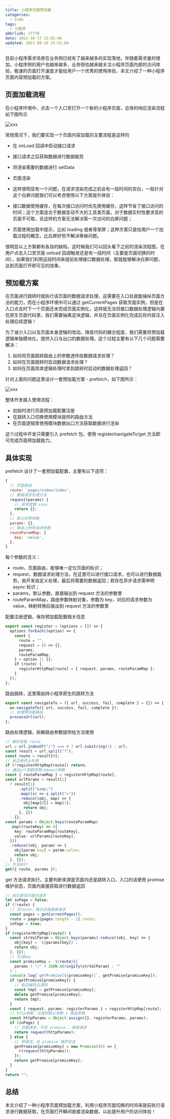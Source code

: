 ```yaml
---
title: 小程序页面预加载
categories:
  - Code
tags:
  - 小程序
abbrlink: 27770
date: 2021-10-17 15:02:46
updated: 2021-09-19 21:51:04
---
```


目前小程序需求场景在业务侧已经有了越来越多的实现落地，伴随着需求量的增加，小程序侧的用户也越来越多，业务侧也越来越关注小程序页面内部的访问体验，极速的页面打开速度才能给用户一个优秀的使用体验，本文介绍了一种小程序页面内容预加载的方案。

## 页面加载流程

在小程序环境中，点击一个入口至打开一个新的小程序页面，总体的响应渲染流程如下图所示

![xxx](</images/cos-file-url(2) (1).png>)

常规情况下，我们要实现一个页面内容加载的主要流程是这样的

- 在 onLoad 回调中启动接口请求
- 接口请求之后获取数据进行数据裁剪
- 将渲染需要的数据进行 setData
- 页面渲染
- 这样很明显有一个问题，在请求渲染完成之前会有一段时间的空白，一般针对这个白屏问题我们可以考虑使用以下方案提升体验：

- 接口数据使用缓存，在每次接口访问时优先使用缓存，这样节省了接口访问的时间；这个方案适合于数据变动不大的工具类页面，对于数据实时性要求高的页面不可取，且这样的方案无法解决第一次访问的白屏问题；
- 页面使用加载中提示，比如 loading 或者骨架屏；这种方案只是给用户一个加载过程的概念，比白屏好但不解决等候问题。

很明显以上方案都有各自的缺陷，这时候我们可以回头看下之前的渲染流程图，在用户点击入口至页面 onload 回调触发还是有一段时间（主要是页面切换的时间），如果我们利用这段时间来提前处理接口数据处理，那就能够解决白屏问题，达到页面打开即可见的效果。

## 预加载方案

在页面进行跳转时就执行该页面的数据请求处理，这需要在入口处就能操纵页面方法的能力，而在小程序环境中可以通过 getCurrentPages 获取页面实例，但是在入口点击时下一个页面还未完成页面实例化，这样就无法将接口数据处理逻辑内置在原生页面代码里，我们需要抽离这块逻辑，并且在页面实例化完成后将内容注入处理后续逻辑！

为了减少入口以及页面本身逻辑的改动，降低代码的耦合程度，我们需要将预加载逻辑单独模块化，提供入口与出口的数据处理。这个过程主要有以下几个问题需要解决：

1. 如何将页面跳转路由上的参数透传给数据请求处理？
2. 如何在页面跳转时启动数据请求处理？
3. 如何在页面具体逻辑处理时拿到跳转时启动的数据处理返回？

针对上面的问题这里设计一套预加载方案 - prefetch，如下图所示：

![xxx](</images/cos-file-url(3) (1).png>)

整体开发接入使用流程：

- 初始时进行页面预加载配置注册
- 在跳转入口切换使用模块提供的路由方法
- 在页面逻辑里使用模块数据出口方法获取数据进行渲染

这个过程中开发只需要引入 prefetch 包，使用 register/navigateTo/get 方法即可完成页面预加载能力。

## 具体实现

prefetch 设计了一套预加载配置，主要有以下选项：

```js
{
  // 页面路由
  route: 'pages/index/index',
  // 数据请求处理方法
  request(params) {
    // 具体逻辑 xxxx
    return {};
  },
  // 默认附带参数
  params: {},
  // 路由上附带请求参数
  routeParamMap: {
    key: 'value',
  },
}
```

每个参数的含义：

- route，页面路由，能够唯一定位页面的标识；
- request，数据请求处理方法，在这里可以进行接口请求，也可以进行数据裁剪，由开发自定义处理，最后将需要的数据返回；若存在异步请求需申明 async 标识；
- params，默认参数，直接输出到 request 方法的参数里
- routeParamMap，路由参数映射对象，参数为 key，对应的请求参数为 value，映射转换后输出到 request 方法的参数里

配置注册逻辑，保存预加载配置相关信息

```ts
export const register = (options = []) => {
  options.forEach((option) => {
    const {
      route = "",
      request = () => {},
      params,
      routeParamMap,
    } = option || {};
    if (route) {
      registerHttpMap[route] = { request, params, routeParamMap };
    }
  });
};
```

路由跳转，这里需劫持小程序原生的跳转方法

```ts
export const navigateTo = ({ url, success, fail, complete } = {}) => {
  wx.navigateTo({ url, success, fail, complete });
  // 处理预加载路由
  processUrl(url);
};
```

路由处理逻辑，拆解路由参数提供给方法使用

```ts
// 解析获取 route
url = url.indexOf("/") === 0 ? url.substring(1) : url;
const result = url.split("?");
const route = result[0];
// 未注册终止处理
if (!registerHttpMap[route]) return;
// 通过url参数获取request参数
const { routeParamMap } = registerHttpMap[route];
const urlParams = result[1]
  ? result[1]
      .split("&amp;")
      .map((s) => s.split("="))
      .reduce((obj, map) => {
        obj[map[0]] = map[1];
        return obj;
      }, {})
  : {};
const params = Object.keys(routeParamMap)
  .map((routeKey) => ({
    key: routeParamMap[routeKey],
    value: urlParams[routeKey],
  }))
  .reduce((obj, param) => {
    obj[param.key] = param.value;
    return obj;
  }, {});
// 方法执行
get({ route, params });
```

get 方法请求执行，主要判断来源是页面内还是跳转入口，入口的话使用 promise 维护状态，页面内直接获取进行数据返回

```ts
// 标示是否页面内请求
let inPage = false;
if (!route) {
  // 无route，表示页面直接请求
  const pages = getCurrentPages();
  route = pages[pages.length - 1].route;
  inPage = true;
}
if (registerHttpMap[route]) {
  const strValParam = Object.keys(params).reduce((obj, key) => {
    obj[key] = `${params[key]}`;
    return obj;
  }, {});
  // 方法key
  const promiseKey = `${route}${
    params ? "/" + JSON.stringify(strValParam) : ""
  }`;
  console.log(`getPromise[${promiseKey}]`, getPromise[promiseKey]);
  if (getPromise[promiseKey]) {
    // 取完缓存后清除
    const tmpl = getPromise[promiseKey];
    delete getPromise[promiseKey];
    return tmpl;
  }
  const { request, params: registerParams } = registerHttpMap[route];
  // http参数：注册的默认参数 + 路由参数
  const httpParams = Object.assign({}, registerParams, params);
  if (inPage) {
    // 页面请求，不走 promise ，直接请求
    return request(httpParams);
  } else {
    // 预请求，走 promise 维护状态
    getPromise[promiseKey] = new Promise((r) => {
      r(request(httpParams));
    });
    return getPromise[promiseKey];
  }
}
return "";
```

## 总结

本文介绍了一种小程序页面预加载方案，利用小程序页面切换的时间来提前执行请求进行数据获取，在页面打开瞬间直接渲染数据，以此提升用户的访问体验！
